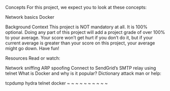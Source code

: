 Concepts
For this project, we expect you to look at these concepts:

Network basics
Docker

Background Context
This project is NOT mandatory at all. It is 100% optional. Doing any part of this project will add a project grade of over 100% to your average. Your score won’t get hurt if you don’t do it, but if your current average is greater than your score on this project, your average might go down. Have fun!

Resources
Read or watch:

Network sniffing
ARP spoofing
Connect to SendGrid’s SMTP relay using telnet
What is Docker and why is it popular?
Dictionary attack
man or help:

tcpdump
hydra
telnet
docker
~
~
~
~
~
~
~
~
~
~

